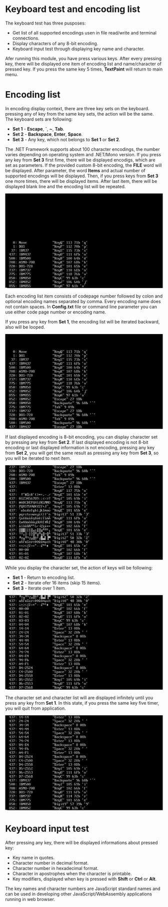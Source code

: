 # Keyboard test and encoding list

The keyboard test has three pusposes:


* Get list of all supported encodings usen in file read/write and terminal connections\.
* Display characters of any 8\-bit encoding\.
* Keyboard input test through displaying key name and character\.

Afer running this module, you have press various keys\. After every pressing key, there will be displayed one item of encoding list and name/character of pressed key\. If you press the same key 5 times, **TextPaint** will return to main menu\.

# Encoding list

In encoding display context, there are three key sets on the keyboard\. pressing any of key from the same key sets, the action will be the same\. The keyboard sets are following:


* **Set 1** \- **Escape**, **\`**, **~**, **Tab**\.
* **Set 2** \- **Backspace**, **Enter**, **Space**\.
* **Set 3** \- Any key, which not belongs to **Set 1** or **Set 2**\.

The \.NET Framework supports about 100 character encodings, the number varies depending on operating system and \.NET/Mono version\. If you press any key from **Set 3** first fime, there will be displayed encodigs, which are set as parameters\. If the provided custom 8\-bit encoding, the **FILE** word will be displayed\. After parameter, the word **Items** and actual number of supported encodings will be displayed\. Then, if you press keys from **Set 3** one more times, there will be displayed items\. After last item, there will be displayed blank line and the encoding list will be repeated\.

![](readme_pics/keys/keys1.png "")

Each encoding list item consists of codepage number followed by colon and optional encoding names separated by comma\. Every encoding name does not contain spaces\. In **Config\.txt** file or command line parameter you can use either code page number or encoding name\.

If you press any key from **Set 1**, the encoding list will be iterated backward, also will be looped\.

![](readme_pics/keys/keys2.png "")

If last displayed encoding is 8\-bit encoding, you can display character set by pressing any key from **Set 2**\. If last displayed encoding is not 8\-bit encoding or last displayed information is not encoding, pressing any key from **Set 2**, you will get the same result as pressing any key from **Set 3**, so you will be iterated to next item\.

![](readme_pics/keys/keys3.png "")

While you display the character set, the action of keys will be following:


* **Set 1** \- Return to encoding list\.
* **Set 2** \- Iterate ofer 16 items \(skip 15 items\)\.
* **Set 3** \- Iterate over 1 item\.

![](readme_pics/keys/keys4.png "")

The character set and character list will are displayed infinitely until you press any key from **Set 1**\. In this state, if you press the same key five timer, you will quit from application\.

![](readme_pics/keys/keys5.png "")

# Keyboard input test

After pressing any key, there will be displayed informations about pressed key:


* Key name in quotes\.
* Character number in decimal format\.
* Character number in hexadecimal format\.
* Character in apostrophes when the character is printable\.
* Key modifiers, displayed when key is pressed with **Shift** or **Ctrl** or **Alt**\.

The key names and character numbers are JavaScript standard names and can be used in developing other JavaScript/WebAssembly applications running in web browser\.




